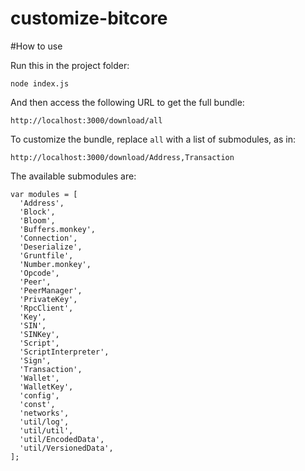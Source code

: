 customize-bitcore
=======

#How to use

Run this in the project folder:
```
node index.js
```

And then access the following URL to get the full bundle:
```
http://localhost:3000/download/all
```

To customize the bundle, replace `all` with a list of submodules, as in:
```
http://localhost:3000/download/Address,Transaction
```

The available submodules are:
```
var modules = [
  'Address',
  'Block',
  'Bloom',
  'Buffers.monkey',
  'Connection',
  'Deserialize',
  'Gruntfile',
  'Number.monkey',
  'Opcode',
  'Peer',
  'PeerManager',
  'PrivateKey',
  'RpcClient',
  'Key',
  'SIN',
  'SINKey',
  'Script',
  'ScriptInterpreter',
  'Sign',
  'Transaction',
  'Wallet',
  'WalletKey',
  'config',
  'const',
  'networks',
  'util/log',
  'util/util',
  'util/EncodedData',
  'util/VersionedData',
];

```

